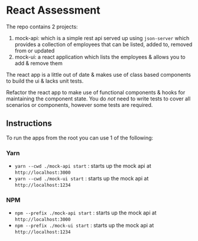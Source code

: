 # React Assessment

The repo contains 2 projects:

1. mock-api: which is a simple rest api served up using `json-server` which provides a collection of employees that can be listed, added to, removed from or updated
2. mock-ui: a react application which lists the employees & allows you to add & remove them

The react app is a little out of date & makes use of class based components to build the ui & lacks unit tests. 

Refactor the react app to make use of functional components & hooks for maintaining the component state. You do *not* need to write tests to cover all scenarios or components, however some tests are required.

## Instructions

To run the apps from the root you can use 1 of the following:

### Yarn
* `yarn --cwd ./mock-api start` : starts up the mock api at `http://localhost:3000`
* `yarn --cwd ./mock-ui start` : starts up the mock api at `http://localhost:1234`

### NPM
* `npm --prefix ./mock-api start` : starts up the mock api at `http://localhost:3000`
* `npm --prefix ./mock-ui start` : starts up the mock api at `http://localhost:1234`
